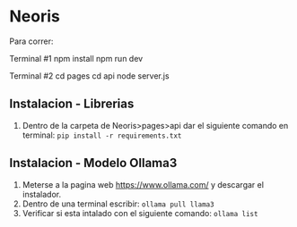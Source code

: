 # Neoris

Para correr:

Terminal #1
npm install
npm run dev

Terminal #2
cd pages
cd api
node server.js

## Instalacion - Librerias
1. Dentro de la carpeta de Neoris>pages>api dar el siguiente comando en terminal:
    ``` pip install -r requirements.txt ```


## Instalacion - Modelo Ollama3
1. Meterse a la pagina web https://www.ollama.com/ y descargar el instalador.
2. Dentro de una terminal escribir:
    ``` ollama pull llama3 ```
3. Verificar si esta intalado con el siguiente comando:
    ``` ollama list ```
